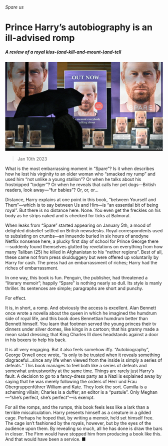 ###### Spare us

# Prince Harry’s autobiography is an ill-advised romp 

##### A review of a royal kiss-(and-kill-and-mount-)and-tell 

![image](images/20230114_BRP502.jpg) 

> Jan 10th 2023 

What is the most embarrassing moment in “Spare”? Is it when  describes how he lost his virginity to an older woman who “smacked my rump” and used him “not unlike a young stallion”? Or when he talks about his frostnipped “todger”? Or when he reveals that  calls her pet dogs—British readers, look away—“fur babies”? Or, or, or…

Distance, Harry explains at one point in this book, “between Yourself and Them”—which is to say between Us and Him—is “an essential bit of being royal”. But there is no distance here. None. You even get the freckles on his body as he strips naked and is checked for ticks at Balmoral.

When leaks from “Spare” started appearing on January 5th, a mood of delighted disbelief settled on British newsdesks. Royal correspondents used to subsisting on crumbs—an innuendo buried in six hours of anodyne Netflix nonsense here, a plucky first day of school for Prince George there—suddenly found themselves glutted by revelations on everything from how many Taliban (25) he killed in Afghanistan to his “nether regions”. Best of all, these came not from press skulduggery but were offered up voluntarily by Harry for cash. The press had an embarrassment of riches; Harry had the riches of embarrassment. 

In one way, this book is fun. Penguin, the publisher, had threatened a “literary memoir”; happily “Spare” is nothing nearly so dull. Its style is manly thriller. Its sentences are simple; paragraphs are short and punchy. 

For effect.

It is, in short, a romp. And obviously the access is excellent. Alan Bennett once wrote a novella about the queen in which he imagined the humdrum side of royal life, and this book does Bennettian humdrum better than Bennett himself. You learn that footmen served the young princes their tv dinners under silver domes, like kings in a cartoon; that his granny made a mean salad dressing; that King Charles III does headstands against a door in his boxers to help his back. 

It is all very engaging. But it also feels somehow iffy. “Autobiography”, George Orwell once wrote, “is only to be trusted when it reveals something disgraceful…since any life when viewed from the inside is simply a series of defeats.” This book manages to feel both like a series of defeats and somewhat untrustworthy at the same time. Things are rarely just Harry’s fault. A decision to go to a fancy-dress party as a Nazi is explained away by saying that he was merely following the orders of Herr und Frau Obergruppenführer William and Kate. They look the sort. Camilla is a scheming villain; Charles is a duffer; an editor is a “pustule”. Only Meghan—“she’s perfect, she’s perfect”—is exempt. 

For all the romps, and the rumps, this book feels less like a lark than a terrible miscalculation. Harry presents himself as a creature in a gilded cage. Perhaps he hoped that, by writing a memoir, he’d set himself free. The cage isn’t fashioned by the royals, however, but by the eyes of the audience upon them. By revealing so much, all he has done is draw the bars in closer. The Firm would have stopped him from producing a book like this. And that would have been a service. ■


